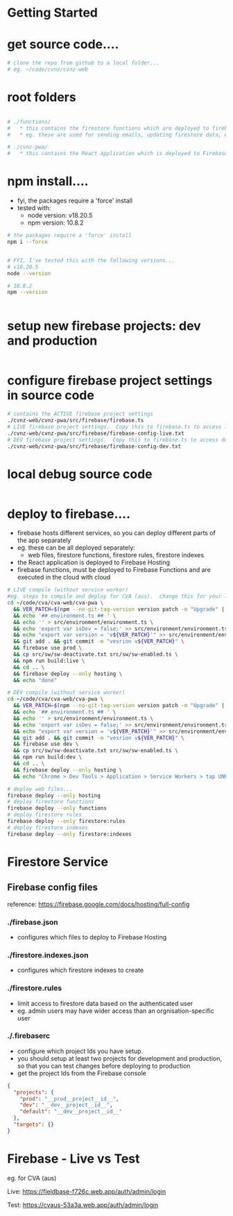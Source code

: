 

# Getting Started

# get source code....
```bash
# clone the repo from github to a local folder... 
# eg. ~/code/cvnz/cvnz-web

```

# root folders
```bash

# ./functions/
#   * this contains the firestore functions which are deployed to firebase and run in the cloud.  
#   * eg. these are used for sending emails, updating firestore data, etc.

# ./cvnz-pwa/
#   * this contains the React application which is deployed to Firebase Hosting

```

# npm install....
* fyi, the packages require a 'force' install
* tested with:
  * node version: v18.20.5
  * npm version: 10.8.2
```bash
# the packages require a 'force' install
npm i --force


# FYI, I've tested this with the following versions...
# v18.20.5
node --version

# 10.8.2
npm --version 



```

# setup new firebase projects: dev and production
```bash
```

# configure firebase project settings in source code
```bash
# contains the ACTIVE firebase project settings
./cvnz-web/cvnz-pwa/src/firebase/firebase.ts
# LIVE firebase project settings.  Copy this to firebase.ts to access live
./cvnz-web/cvnz-pwa/src/firebase/firebase-config-live.txt
# DEV firebase project settings.  Copy this to firebase.ts to access dev firestore
./cvnz-web/cvnz-pwa/src/firebase/firebase-config-dev.txt
```

# local debug source code
```bash
```

# deploy to firebase....

* firebase hosts different services, so you can deploy different parts of the app separately
* eg. these can be all deployed separately:
  * web files, firestore functions, firestore rules, firestore indexes
* the React application is deployed to Firebase Hosting
* firebase functions, must be deployed to Firebase Functions and are executed in the cloud with cloud 

```bash
# LIVE compile (without service worker)
#eg. steps to compile and deploy for CVA (aus).  change this for your local environment
cd ~/code/cva/cva-web/cva-pwa \
  && VER_PATCH=$(npm --no-git-tag-version version patch -m "Upgrade" | cut -c2-99) \
  && echo '## environment.ts ## ' \
  && echo '' > src/environment/environment.ts \
  && echo 'export var isDev = false;' >> src/environment/environment.ts \
  && echo "export var version = 'v${VER_PATCH}'" >> src/environment/environment.ts \
  && git add . && git commit -m "vesrion v${VER_PATCH}" \
  && firebase use prod \
  && cp src/sw/sw-deactivate.txt src/sw/sw-enabled.ts \
  && npm run build:live \
  && cd .. \
  && firebase deploy --only hosting \
  && echo "done"

# DEV compile (without service worker)
cd ~/code/cva/cva-web/cva-pwa \
  && VER_PATCH=$(npm --no-git-tag-version version patch -m "Upgrade" | cut -c2-99) \
  && echo '## environment.ts ## ' \
  && echo '' > src/environment/environment.ts \
  && echo 'export var isDev = false;' >> src/environment/environment.ts \
  && echo "export var version = 'v${VER_PATCH}'" >> src/environment/environment.ts \
  && git add . && git commit -m "vesrion v${VER_PATCH}" \
  && firebase use dev \
  && cp src/sw/sw-deactivate.txt src/sw/sw-enabled.ts \
  && npm run build:dev \
  && cd .. \
  && firebase deploy --only hosting \
  && echo "Chrome > Dev Tools > Application > Service Workers > tap UNREGISTER > RELOAD PAGE"

# deploy web files...
firebase deploy --only hosting
# deploy firestore functions
firebase deploy --only functions
# deploy firestore rules
firebase deploy --only firestore:rules
# deploy firestore indexes
firebase deploy --only firestore:indexes

```


# Firestore Service

## Firebase config files
reference: https://firebase.google.com/docs/hosting/full-config

### ./firebase.json
* configures which files to deploy to Firebase Hosting
  
### ./firestore.indexes.json
* configures which firestore indexes to create
  
### ./firestore.rules
* limit access to firestore data based on the authenticated user
* eg. admin users may have wider access than an orgnisation-specific user
  
### ./.firebaserc
* configure which project Ids you have setup. 
* you should setup at least two projects for development and production, so that you can test changes before deploying to production
* get the project Ids from the Firebase console

```json
{
  "projects": {
    "prod": "__prod__project__id__",
    "dev": "__dev__project__id__",
    "default": "__dev__project__id__"
  },
  "targets": {}
}
```


# Firebase - Live vs Test
eg. for CVA (aus)

Live:
https://fieldbase-f726c.web.app/auth/admin/login

Test:
https://cvaus-53a3a.web.app/auth/admin/login

